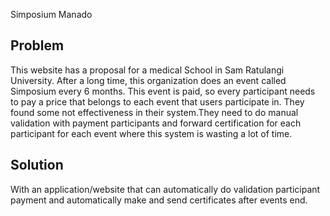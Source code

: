Simposium Manado



## Problem

This website has a proposal for a medical School in Sam Ratulangi University. After a long time, this organization does an event called Simposium every 6 months. This event is paid, so every participant needs to pay a price that belongs to each event that users participate in. They found some not effectiveness in their system.They need to do manual validation with payment participants and forward certification for each participant for each event where this system is wasting a lot of time. 

## Solution

With an application/website that can automatically do validation participant payment and automatically make and send certificates after events end. 
